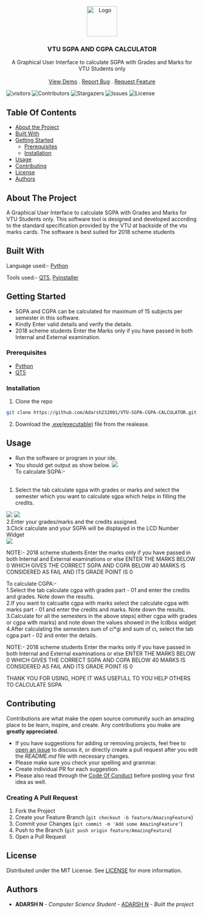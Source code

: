 <p align="center">
  <a href="https://github.com/Adarsh232001/VTU-SGPA-CGPA-CALCULATOR">
    <img src="https://yt3.ggpht.com/a/AATXAJxtghYXVFvFmWOa13jjjmEdY7E77G1O2qGsNw=s900-c-k-c0xffffffff-no-rj-mo" alt="Logo" width="80" height="80">
  </a>

  <h3 align="center">VTU SGPA AND CGPA CALCULATOR</h3>

  <p align="center">
    A Graphical User Interface to calculate SGPA with Grades and Marks for VTU Students only
    <br/>
    <br/>
    <a href="https://github.com/Adarsh232001/VTU-SGPA-CGPA-CALCULATOR">View Demo</a>
    .
    <a href="https://github.com/Adarsh232001/VTU-SGPA-CGPA-CALCULATOR/issues">Report Bug</a>
    .
    <a href="https://github.com/Adarsh232001/VTU-SGPA-CGPA-CALCULATOR/issues">Request Feature</a>
  </p>
</p>

![visitors](https://visitor-badge.glitch.me/badge?page_id=Adarsh232001/VTU-SGPA-CGPA-CALCULATOR) ![Contributors](https://img.shields.io/github/contributors/Adarsh232001/VTU-SGPA-CGPA-CALCULATOR?color=dark-green) ![Stargazers](https://img.shields.io/github/stars/Adarsh232001/VTU-SGPA-CGPA-CALCULATOR?style=social) ![Issues](https://img.shields.io/github/issues/Adarsh232001/VTU-SGPA-CGPA-CALCULATOR) ![License](https://img.shields.io/github/license/Adarsh232001/VTU-SGPA-CGPA-CALCULATOR) 

## Table Of Contents

* [About the Project](#about-the-project)
* [Built With](#built-with)
* [Getting Started](#getting-started)
  * [Prerequisites](#prerequisites)
  * [Installation](#installation)
* [Usage](#usage)
* [Contributing](#contributing)
* [License](#license)
* [Authors](#authors)


## About The Project

A Graphical User Interface to calculate SGPA with Grades and Marks for VTU Students only. This software tool is designed and developed according to the standard specification provided by the VTU at backside of the vtu marks cards. The software is best suited for 2018 scheme students

## Built With

Language used:- [Python](https://www.python.org/downloads/)

Tools used:- [QT5](https://doc.qt.io/qt-5/), [Pyinstaller](https://www.pyinstaller.org/)

## Getting Started

* SGPA and CGPA can be calculated for maximum of 15 subjects per semester in this software.
* Kindly Enter valid details and verify the details.
* 2018 scheme students Enter the Marks only if you have passed in both Internal and External examination.

### Prerequisites

* [Python](https://www.python.org/downloads/)
* [QT5](https://doc.qt.io/qt-5/)

### Installation

1. Clone the repo

```sh
git clone https://github.com/Adarsh232001/VTU-SGPA-CGPA-CALCULATOR.git
```
2. Download the [.exe(executable)](https://github.com/Adarsh232001/VTU-SGPA-CGPA-CALCULATOR/releases/tag/v1.0) file from the realease.

## Usage

* Run the software or program in your ide.
* You should get output as show below.
<img src='https://github.com/Adarsh232001/VTU-SGPA-CGPA-CALCULATOR/blob/main/screenshots/Screenshot%20(79).png'><br/>
To calculate SGPA:- <br/><br/>
1. Select the tab calculate sgpa with grades or marks and select the semester which you want to calculate sgpa which helps in filling the credits.<br/>
<img src='https://github.com/Adarsh232001/VTU-SGPA-CGPA-CALCULATOR/blob/main/screenshots/Screenshot%20(80).png'>
<img src='https://github.com/Adarsh232001/VTU-SGPA-CGPA-CALCULATOR/blob/main/screenshots/Screenshot%20(81).png'><br/> 
2.Enter your grades/marks and the credits assigned.<br/>
3.Click calculate and your SGPA will be displayed in the LCD Number Widget<br/>
<img src='https://github.com/Adarsh232001/VTU-SGPA-CGPA-CALCULATOR/blob/main/screenshots/Screenshot%20(80).png'> <br/>


NOTE:- 2018 scheme students Enter the marks only if you have passed in both Internal and External examinations or else ENTER THE MARKS BELOW 0 WHICH GIVES THE CORRECT SGPA AND CGPA BELOW 40 MARKS IS CONSIDERED AS FAIL AND ITS GRADE POINT IS 0 


To calculate CGPA:- <br/>
1.Select the tab calculate cgpa with grades part - 01 and enter the credits and grades. Note down the results.<br/>
2.If you want to calcualte cgpa with marks select the calculate cgpa with marks part - 01 and enter the credits and marks. Note down the results.<br/>
3.Calculate for all the semesters in the above steps( either cgpa with grades or cgpa with marks) and note down the values showed in the lcdbox widget<br/>
4.After calculating the semesters sum of ci*gi and sum of ci, select the tab cgpa part - 02 and enter the details.<br/>

NOTE:- 2018 scheme students Enter the marks only if you have passed in both Internal and External examinations or else ENTER THE MARKS BELOW 0 WHICH GIVES THE CORRECT SGPA  AND CGPA BELOW 40 MARKS IS CONSIDERED AS FAIL AND ITS GRADE POINT IS 0


THANK YOU FOR USING, HOPE IT WAS USEFULL TO YOU
HELP OTHERS TO CALCULATE SGPA

## Contributing

Contributions are what make the open source community such an amazing place to be learn, inspire, and create. Any contributions you make are **greatly appreciated**.
* If you have suggestions for adding or removing projects, feel free to [open an issue](https://github.com/Adarsh232001/VTU-SGPA-CGPA-CALCULATOR/issues/new) to discuss it, or directly create a pull request after you edit the *README.md* file with necessary changes.
* Please make sure you check your spelling and grammar.
* Create individual PR for each suggestion.
* Please also read through the [Code Of Conduct](https://github.com/Adarsh232001/VTU-SGPA-CGPA-CALCULATOR/blob/main/CODE_OF_CONDUCT.md) before posting your first idea as well.

### Creating A Pull Request

1. Fork the Project
2. Create your Feature Branch (`git checkout -b feature/AmazingFeature`)
3. Commit your Changes (`git commit -m 'Add some AmazingFeature'`)
4. Push to the Branch (`git push origin feature/AmazingFeature`)
5. Open a Pull Request

## License

Distributed under the MIT License. See [LICENSE](https://github.com/Adarsh232001/VTU-SGPA-CGPA-CALCULATOR/blob/main/LICENSE.md) for more information.

## Authors

* **ADARSH N** - *Computer Science Student* - [ADARSH N](https://github.com/Adarsh232001) - *Built the project*


